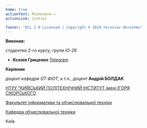 ```yaml
---
home: true
actionText: Розпочати →
actionLink: /intro/

footer: "ECL 2.0 Licensed | Copyright © 2024 Yaroslav Okroshko"
---
```



**Виконав:** 

*студентка 2-го курсу, групи ІО-26* 

- <span padding-right:5em></span> **Ксенія Гриценко** <a href="https://t.me/Bull1001" target="_blank"> Telegram </a>  

**Керівник**

*доцент кафедри ОТ ФІОТ, к.т.н., доцент*<span padding-right:5em></span> **Андрій БОЛДАК** 

[НТУУ "КИЇВСЬКИЙ ПОЛІТЕХНІЧНИЙ ІНСТИТУТ імені ІГОРЯ СІКОРСЬКОГО](https://kpi.ua/)

[Факультет інформатики та обчислювальної техніки](https://fiot.kpi.ua/)

[Кафедра обчислювальної техніки](https://comsys.kpi.ua/)

Київ
